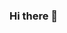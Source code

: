 ### Hi there 👋

<!--
**kung-fu7/kung-fu7** is a ✨ _special_ ✨ repository because its `README.md` (this file) appears on your GitHub profile.

Here are some ideas to get you started:

- 🔭 I’m currently  ...junior of my college
- 🌱 I’m currently learning ...C++ & HTML
- 👯 I’m looking to collaborate on ...opensource projects
- 🤔 I’m looking for help with ...
- 💬 Ask me about ...
- 📫 How to reach me: ...
- 😄 Pronouns: ... he/his
- ⚡ Fun fact: ...listning podcast
-->
